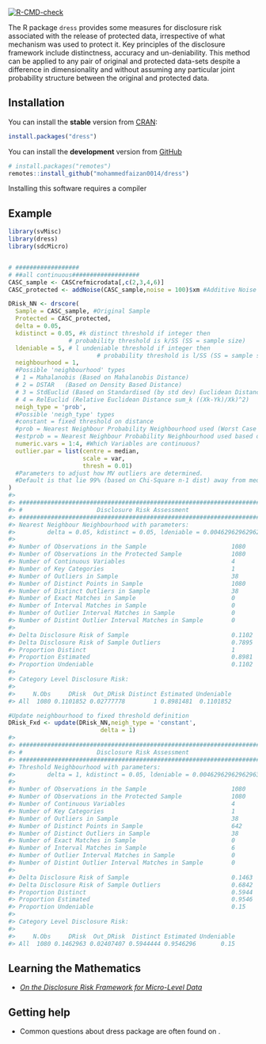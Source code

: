 
<!-- README.md is generated from README.Rmd. Please edit that file -->
<!--# fable <a href='https://fable.tidyverts.org'><img src='man/figures/logo.png' align="right" height="138.5" /></a>-->
<!-- badges: start -->

[![R-CMD-check](https://github.com/mohammedfaizan0014/dress/workflows/R-CMD-check/badge.svg)](https://github.com/mohammedfaizan0014/dress/actions)
<!--[![CRAN_Status_Badge](http://www.r-pkg.org/badges/version/fable)](https://cran.r-project.org/package=fable)
[![Lifecycle: maturing](https://img.shields.io/badge/lifecycle-maturing-blue.svg)](https://lifecycle.r-lib.org/articles/stages.html) -->
<!-- badges: end -->

The R package `dress` provides some measures for disclosure risk
associated with the release of protected data, irrespective of what
mechanism was used to protect it. Key principles of the disclosure
framework include distinctness, accuracy and un-deniability. This method
can be applied to any pair of original and protected data-sets despite a
difference in dimensionality and without assuming any particular joint
probability structure between the original and protected data.

## Installation

You can install the **stable** version from
[CRAN](https://cran.r-project.org/package=dress):

``` r
install.packages("dress")
```

You can install the **development** version from
[GitHub](https://github.com/mohammedfaizan0014/dress)

``` r
# install.packages("remotes")
remotes::install_github("mohammedfaizan0014/dress")
```

Installing this software requires a compiler

## Example

``` r
library(svMisc)
library(dress)
library(sdcMicro)


# ##################
# ##all continuous###################
CASC_sample <- CASCrefmicrodata[,c(2,3,4,6)]
CASC_protected <- addNoise(CASC_sample,noise = 100)$xm #Additive Noise protected

DRisk_NN <- drscore(
  Sample = CASC_sample, #Original Sample
  Protected = CASC_protected,
  delta = 0.05,
  kdistinct = 0.05, #k distinct threshold if integer then
                 # probability threshold is k/SS (SS = sample size)
  ldeniable = 5, # l undeniable threshold if integer then
                         # probability threshold is l/SS (SS = sample size)
  neighbourhood = 1,
  #Possible 'neighbourhood' types
  # 1 = Mahalanobis (Based on Mahalanobis Distance)
  # 2 = DSTAR   (Based on Density Based Distance)
  # 3 = StdEuclid (Based on Standardised (by std dev) Euclidean Distance)
  # 4 = RelEuclid (Relative Euclidean Distance sum_k ((Xk-Yk)/Xk)^2)
  neigh_type = 'prob',
  #Possible 'neigh_type' types
  #constant = fixed threshold on distance
  #prob = Nearest Neighbour Probability Neighbourhood used (Worst Case Scenario 1)
  #estprob = = Nearest Neighbour Probability Neighbourhood used based on protected density (Worst Case Scenario 2)
  numeric.vars = 1:4, #Which Variables are continuous?
  outlier.par = list(centre = median,
                     scale = var,
                     thresh = 0.01)
  #Parameters to adjust how MV outliers are determined.
  #Default is that lie 99% (based on Chi-Square n-1 dist) away from median after scale by variance.
)
#> 
#> ###################################################################### 
#> #                     Disclosure Risk Assessment                     # 
#> ###################################################################### 
#> Nearest Neighbour Neighbourhood with parameters:
#>         delta = 0.05, kdistinct = 0.05, ldeniable = 0.00462962962962963. 
#> 
#> Number of Observations in the Sample                        1080
#> Number of Observations in the Protected Sample              1080
#> Number of Continuous Variables                              4
#> Number of Key Categories                                    1
#> Number of Outliers in Sample                                38
#> Number of Distinct Points in Sample                         1080
#> Number of Distinct Outliers in Sample                       38
#> Number of Exact Matches in Sample                           0
#> Number of Interval Matches in Sample                        0
#> Number of Outlier Interval Matches in Sample                0
#> Number of Distint Outlier Interval Matches in Sample        0 
#>  
#> Delta Disclosure Risk of Sample                             0.1102
#> Delta Disclosure Risk of Sample Outliers                    0.7895
#> Proportion Distinct                                         1
#> Proportion Estimated                                        0.8981
#> Proportion Undeniable                                       0.1102 
#>  
#> Category Level Disclosure Risk: 
#>  
#>     N.Obs     DRisk  Out_DRisk Distinct Estimated Undeniable
#> All  1080 0.1101852 0.02777778        1 0.8981481  0.1101852

#Update neighbourhood to fixed threshold definition
DRisk_Fxd <- update(DRisk_NN,neigh_type = 'constant',
                          delta = 1)
#> 
#> ###################################################################### 
#> #                     Disclosure Risk Assessment                     # 
#> ###################################################################### 
#> Threshold Neighbourhood with parameters:
#>         delta = 1, kdistinct = 0.05, ldeniable = 0.00462962962962963. 
#> 
#> Number of Observations in the Sample                        1080
#> Number of Observations in the Protected Sample              1080
#> Number of Continuous Variables                              4
#> Number of Key Categories                                    1
#> Number of Outliers in Sample                                38
#> Number of Distinct Points in Sample                         642
#> Number of Distinct Outliers in Sample                       38
#> Number of Exact Matches in Sample                           0
#> Number of Interval Matches in Sample                        6
#> Number of Outlier Interval Matches in Sample                0
#> Number of Distint Outlier Interval Matches in Sample        0 
#>  
#> Delta Disclosure Risk of Sample                             0.1463
#> Delta Disclosure Risk of Sample Outliers                    0.6842
#> Proportion Distinct                                         0.5944
#> Proportion Estimated                                        0.9546
#> Proportion Undeniable                                       0.15 
#>  
#> Category Level Disclosure Risk: 
#>  
#>     N.Obs     DRisk  Out_DRisk  Distinct Estimated Undeniable
#> All  1080 0.1462963 0.02407407 0.5944444 0.9546296       0.15
```

## Learning the Mathematics

-   *[On the Disclosure Risk Framework for Micro-Level Data]()*
    <!-- the paper  -->

## Getting help

-   Common questions about dress package are often found on
    [](https://stackoverflow.com/).

